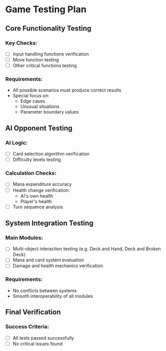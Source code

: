 # Game Testing Plan

## Core Functionality Testing

### Key Checks:
- [ ] Input handling functions verification
- [ ] Move function testing
- [ ] Other critical functions testing

### Requirements:
- All possible scenarios must produce correct results
- Special focus on:
  - Edge cases
  - Unusual situations
  - Parameter boundary values

## AI Opponent Testing

### AI Logic:
- [ ] Card selection algorithm verification
- [ ] Difficulty levels testing

### Calculation Checks:
- [ ] Mana expenditure accuracy
- [ ] Health change verification:
  - AI's own health
  - Player's health
- [ ] Turn sequence analysis

## System Integration Testing

### Main Modules:
- [ ] Multi-object interaction testing (e.g. Deck and Hand, Deck and Broken Deck)
- [ ] Mana and card system evaluation
- [ ] Damage and health mechanics verification

### Requirements:
- No conflicts between systems
- Smooth interoperability of all modules

## Final Verification

### Success Criteria:
- [ ] All tests passed successfully
- [ ] No critical issues found
